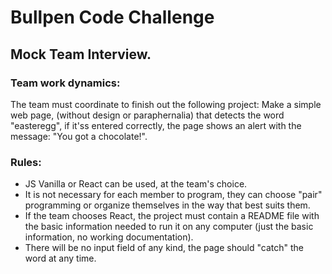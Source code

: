 # Bullpen Code Challenge
## Mock Team Interview.


### Team work dynamics:
The team must coordinate to finish out the following project:
Make a simple web page, (without design or paraphernalia) that detects the word "easteregg", if it'ss entered correctly, the page shows an alert with the message: "You got a chocolate!".

### Rules:
- JS Vanilla or React can be used, at the team's choice.
- It is not necessary for each member to program, they can choose "pair" programming or organize themselves in the way that best suits them.
- If the team chooses React, the project must contain a README file with the basic information needed to run it on any computer (just the basic information, no working documentation).
- There will be no input field of any kind, the page should "catch" the word at any time.
